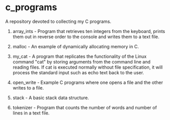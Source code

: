 c_programs
======

A repository devoted to collecting my C programs.

1. array_ints - Program that retrieves ten integers from the keyboard, prints them out in reverse order to the console and writes them to a text file.

2. malloc - An example of dynamically allocating memory in C.

3. my_cat - A program that replicates the functionality of the Linux command "cat" by storing arguments from the command line and reading files. If cat is executed normally without file specification, it will process the standard input such as echo text back to the user.

4. open_write - Example C programs where one opens a file and the other writes to a file.


5. stack - A basic stack data structure.

6. tokenizer - Program that counts the number of words and number of lines in a text file.


